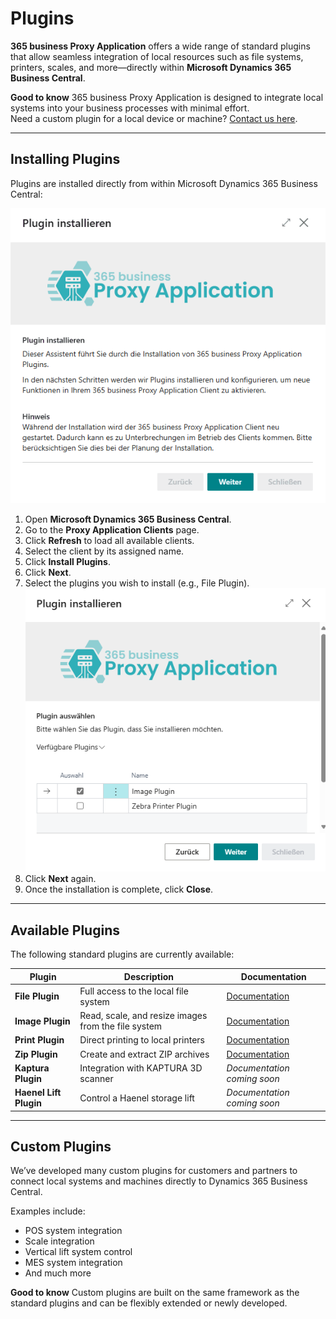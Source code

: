 # Plugins

**365 business Proxy Application** offers a wide range of standard plugins that allow seamless integration of local resources such as file systems, printers, scales, and more—directly within **Microsoft Dynamics 365 Business Central**.

<div class="alert alert-notice">
    <i class="fa-duotone fa-solid fa-lightbulb fa-xl"></i>
    <strong>Good to know</strong>
    365 business Proxy Application is designed to integrate local systems into your business processes with minimal effort.<br>
    Need a custom plugin for a local device or machine? <a href="https://365businessdev.com/kontakt/" target="_blank">Contact us here</a>.
</div>

---

## Installing Plugins

Plugins are installed directly from within Microsoft Dynamics 365 Business Central:

![Proxy Application Client Plugin Installation](/assets/images/365-business-proxy-application/proxyapp-installplugin-de-DE.gif)

1. Open **Microsoft Dynamics 365 Business Central**.
2. Go to the **Proxy Application Clients** page.
3. Click **Refresh** to load all available clients.
4. Select the client by its assigned name.
5. Click **Install Plugins**.
6. Click **Next**.
7. Select the plugins you wish to install (e.g., File Plugin).<br>
   ![Plugin Selection](/assets/images/365-business-proxy-application/2fd00b9a-6e91-4db9-9418-05a7cb61c22f.png)
8. Click **Next** again.
9. Once the installation is complete, click **Close**.

---

## Available Plugins

The following standard plugins are currently available:

| Plugin                | Description                                                      | Documentation                        |
|-----------------------|------------------------------------------------------------------|--------------------------------------|
| **File Plugin**       | Full access to the local file system                             | [Documentation](plugins/file.md)     |
| **Image Plugin**      | Read, scale, and resize images from the file system              | [Documentation](plugins/image.md)    |
| **Print Plugin**      | Direct printing to local printers                                | [Documentation](plugins/print.md)    |
| **Zip Plugin**        | Create and extract ZIP archives                                  | [Documentation](plugins/zip.md)      |
| **Kaptura Plugin**    | Integration with KAPTURA 3D scanner                              | *Documentation coming soon*          |
| **Haenel Lift Plugin**| Control a Haenel storage lift                                    | *Documentation coming soon*          |

---


## Custom Plugins

We’ve developed many custom plugins for customers and partners to connect local systems and machines directly to Dynamics 365 Business Central.

Examples include:

- POS system integration
- Scale integration
- Vertical lift system control
- MES system integration
- And much more

<div class="alert alert-notice">
    <i class="fa-duotone fa-solid fa-lightbulb fa-xl"></i>
    <strong>Good to know</strong>
    Custom plugins are built on the same framework as the standard plugins and can be flexibly extended or newly developed.
</div>

